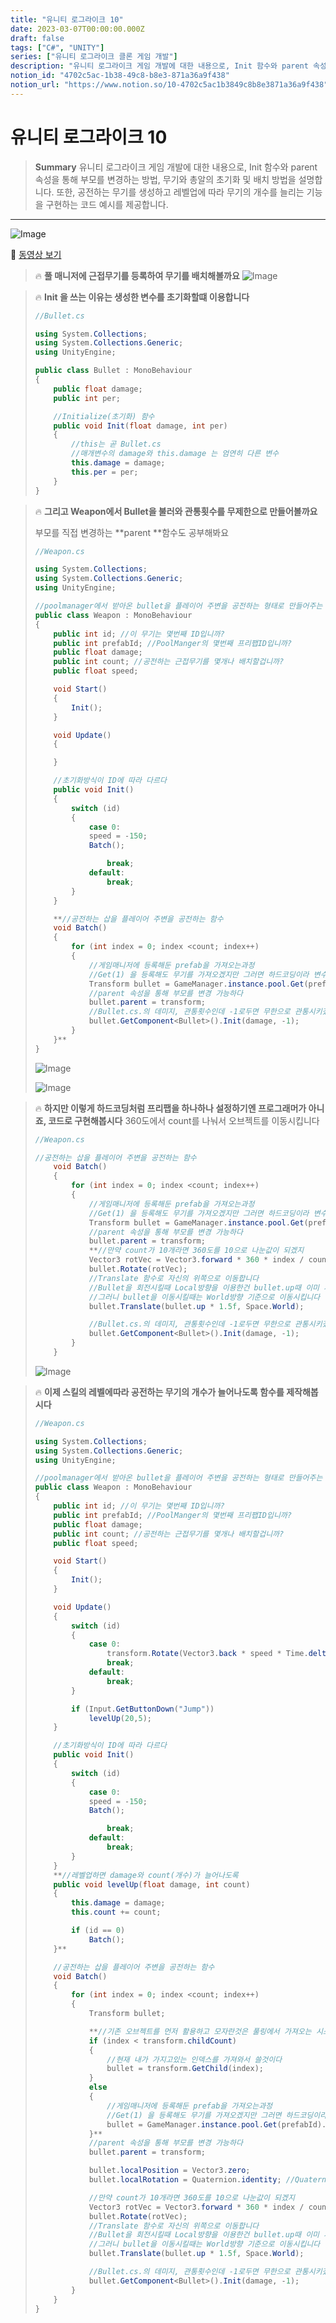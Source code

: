 ```yaml
---
title: "유니티 로그라이크 10"
date: 2023-03-07T00:00:00.000Z
draft: false
tags: ["C#", "UNITY"]
series: ["유니티 로그라이크 클론 게임 개발"]
description: "유니티 로그라이크 게임 개발에 대한 내용으로, Init 함수와 parent 속성을 통해 부모를 변경하는 방법, 무기와 총알의 초기화 및 배치 방법을 설명합니다. 또한, 공전하는 무기를 생성하고 레벨업에 따라 무기의 개수를 늘리는 기능을 구현하는 코드 예시를 제공합니다."
notion_id: "4702c5ac-1b38-49c8-b8e3-871a36a9f438"
notion_url: "https://www.notion.so/10-4702c5ac1b3849c8b8e3871a36a9f438"
---
```


# 유니티 로그라이크 10

> **Summary**
> 유니티 로그라이크 게임 개발에 대한 내용으로, Init 함수와 parent 속성을 통해 부모를 변경하는 방법, 무기와 총알의 초기화 및 배치 방법을 설명합니다. 또한, 공전하는 무기를 생성하고 레벨업에 따라 무기의 개수를 늘리는 기능을 구현하는 코드 예시를 제공합니다.

---

![Image](https://prod-files-secure.s3.us-west-2.amazonaws.com/09ccd4d5-876c-4bba-bbdf-cc77a0a11257/1f2fdfc4-74ca-4c8c-9f25-26e7785c3671/Untitled.png?X-Amz-Algorithm=AWS4-HMAC-SHA256&X-Amz-Content-Sha256=UNSIGNED-PAYLOAD&X-Amz-Credential=ASIAZI2LB466ZMXB7EVY%2F20250724%2Fus-west-2%2Fs3%2Faws4_request&X-Amz-Date=20250724T120110Z&X-Amz-Expires=3600&X-Amz-Security-Token=IQoJb3JpZ2luX2VjEAQaCXVzLXdlc3QtMiJHMEUCIQC7ZjzdlOTD7wH0JzzT9d3YDvb3s0EDqVS%2B1UzAZ0I7jQIgLdX3rvzuWTtqlbW0E310q%2FMjMnuahK6dl%2FfffpK3kykq%2FwMILRAAGgw2Mzc0MjMxODM4MDUiDNHl9YNTdLCN0LsL0SrcA%2F6i%2Fql%2BvufMuYVL5YGSQmqx4Z88CMpxB3%2BRL%2FSmngNdRuJBTt6%2FZK9HQoMJ2Xakdr6RU%2FCiifBu%2F72%2FOq22NU6F8ZtdSKPW9t05cnIa3I6t5bstct8d2SMidJx57vSPXRRgzs03QjE0VhFqVGWEm0HoSJ3WQZ3QLERrXxcERQVQGxYroVSe3Z%2FLaYlGaEkeLcVrEjgYJwAZggk9LWosP%2BQu35ZraLTDH%2FGsSB0hYsHqvP7sthyGXSz5HnU5NaVCxgrNSVQF1iLIGX7huNlv%2FpizJxkm6QcxWKRGmPHx9%2FwdIzMFYiMmqTsXKGJdDh6IgVygWu7bK6%2BtjHyNQgv9aFKayBklggBSm%2FYlguFAn8z%2FqS%2B1XolNvt74uZjMs%2Bob9sIGmZvhNvsVZ4TdFfdRjUPwyyXZk%2B0BjKaJhHLo1u8%2FiZPiWR7DtXROCCeftjvvupYeVhLKvSxIwwUxxZBAuRusuJ3RgHJI1nGtnILN4sy9msTLNdX%2Bx4mjeTVv%2BK4d3Bc8Z7TySm74r5qbnIB7MdlJgI62j89MJbMCXynovmiIjDj1jPSkHhTTQjVi%2FWvXGge0PEXpVpwQsrRlUfZrzlevXY5HwkP277Jb3qEfE%2Fhk0I4aC8HFjd6izB6fMN2%2FiMQGOqUBnSyh0cxzJwI%2BY31UQ67LVt2BViNuJ%2B2z0metsNwsDZQFVTeLXtCSVH4%2FUQBXZXHBXLIiYvfweI7F6fAT3DF2kz9lzKQ0qk4KObI7MAgubwlD3u3X%2Bhhq3%2BMydmqCR8obVCYTEGOwXmF1%2F1BPt7Cx%2FrVq%2FT%2BKQSZu7dHm9I%2BFdE9ummmSSYRf3PdgEnT0o3j079As%2ForaIwkOtEnfBoCjdZv4XCKL&X-Amz-Signature=241eba0d9152022d241fd8c263fd288178cfb3525e124e321ca10f801ff4060c&X-Amz-SignedHeaders=host&x-amz-checksum-mode=ENABLED&x-id=GetObject)

🎥 [동영상 보기](https://www.youtube.com/watch?v=HPJVVcRKwn0&list=PLO-mt5Iu5TeZF8xMHqtT_DhAPKmjF6i3x&index=10)

> 🔥 **풀 매니저에 근접무기를 등록하여 무기를 배치해볼까요**
> ![Image](https://prod-files-secure.s3.us-west-2.amazonaws.com/09ccd4d5-876c-4bba-bbdf-cc77a0a11257/818969d4-8dc2-49fd-b622-5def35f79628/Untitled.png?X-Amz-Algorithm=AWS4-HMAC-SHA256&X-Amz-Content-Sha256=UNSIGNED-PAYLOAD&X-Amz-Credential=ASIAZI2LB466544WZXF7%2F20250724%2Fus-west-2%2Fs3%2Faws4_request&X-Amz-Date=20250724T120110Z&X-Amz-Expires=3600&X-Amz-Security-Token=IQoJb3JpZ2luX2VjEAQaCXVzLXdlc3QtMiJHMEUCIHbbi6n%2BsmIi8XTEda6BSZQqMeMDrYsxXdN9yXixj2YRAiEA70JRSVnWKl120cLxXoVHHboLUkxQkjGIck5HanPvCAwq%2FwMILRAAGgw2Mzc0MjMxODM4MDUiDC7uzM3cHt2WfjCHYircA7MxAcWbQO%2FrUCyGap0x35k0C83YhrJwnvrDgQtGopQz2NelMBUgYHJ0Xv5pTFG6kC06MBE5J2UkemAXWzyg8FGDGlZIvmiZUhknf9f%2FGgJ9K3JPNH5uLdlocoaQk9QPGMG12iOr%2BEPIy2RgNUP0eeGrKx2PJcorGNJM0mVhx6PBTpc5HGdHLVyjMfVuNpgMujJYZBFsCIHYPWo8HC1pk6ICecz0lcPUGTmq%2FNQOuNWqQ3%2BUhc4dJZnH55%2FyonnnW5sGzJQ%2Ffc1d3O6Hx5cx7mMB4xiLSKkaNlBTRcbwZYHRypxUwLL%2F7TdIfp0rm47iE5gW2eouZHGv3HTPs1jC9FE8J7Iz%2FYHsATFDAFYtdDr%2F2vlMFdkmJlK%2BMBD0RLqUqXQ2KsKJEgkurzjLEBoew0Ih%2FYfRcv9yN7GSljTpThmWRgliOZF98EnWxG6Qoy7W%2B%2FbohO9Mts0qUQ7WZtLw%2FCcWjmeHoJj1hV3brzc0RYCG%2BmAXhvP1Fs1Idl5nU322aCPqMbYyrSX7TKICjiQUfV5TAqUmj15uOkX1KLxgiNALQ%2FwR853DKnQT5EWO3jjWwSS2piM4pj5GePTfAQMroAAgbI4GERfWGsBiX7cAnoWYlnGqKInx8q5MD6eCMNq%2FiMQGOqUBtRqWwI9MHFXnZQlEPWmdYvzn7mxPQOUM%2BpkcUZPhW7n1E7zLbzDmq1btVghN9G2Rgkbgw5PlyQgLX4EOk3Vy1A9zc%2BG0Y7PcLp0KC9DxIxSu8OdQ5saHr8WgSrGLX3V4%2Bq0OF9kz0BdNo%2B5vSODgB4VnKv8sCHPFjVU3fxeaJwfmNH0oP2v0ZhXJMxTBqygHsZ3F7TtpElKRwOqFlS6sg2YlRs1N&X-Amz-Signature=16776274fd94f3117daa4d025dca77dc102e75dd8b992fe659a9ca5d08c5f0f4&X-Amz-SignedHeaders=host&x-amz-checksum-mode=ENABLED&x-id=GetObject)
>
>

> 🔥 **Init 을 쓰는 이유는 생성한 변수를 초기화할떄 이용합니다**
> ```c#
> //Bullet.cs
>
> using System.Collections;
> using System.Collections.Generic;
> using UnityEngine;
>
> public class Bullet : MonoBehaviour
> {
>     public float damage;
>     public int per;
>
>     //Initialize(초기화) 함수
>     public void Init(float damage, int per)
>     {
>         //this는 곧 Bullet.cs
>         //매개변수의 damage와 this.damage 는 엄연히 다른 변수
>         this.damage = damage;
>         this.per = per;
>     }
> }
> ```
>
>

> 🔥 **그리고 Weapon에서 Bullet을 불러와 관통횟수를 무제한으로 만들어볼까요**
>
> 부모를 직접 변경하는 **parent **함수도 공부해봐요
>
> ```c#
> //Weapon.cs
>
> using System.Collections;
> using System.Collections.Generic;
> using UnityEngine;
>
> //poolmanager에서 받아온 bullet을 플레이어 주변을 공전하는 형태로 만들어주는 스크립트
> public class Weapon : MonoBehaviour
> {
>     public int id; //이 무기는 몇번째 ID입니까?
>     public int prefabId; //PoolManger의 몇번째 프리팹ID입니까?
>     public float damage;
>     public int count; //공전하는 근접무기를 몇개나 배치할겁니까?
>     public float speed;
>
>     void Start() 
>     {
>         Init();
>     }
>
>     void Update()
>     {
>
>     }
>
>     //초기화방식이 ID에 따라 다르다
>     public void Init()
>     {
>         switch (id)
>         {
>             case 0:
>             speed = -150;
>             Batch();
>
>                 break;
>             default:
>                 break;
>         }
>     }
>
>     **//공전하는 삽을 플레이어 주변을 공전하는 함수
>     void Batch()
>     {
>         for (int index = 0; index <count; index++)
>         {
>             //게임매니저에 등록해둔 prefab을 가져오는과정
>             //Get(1) 을 등록해도 무기를 가져오겠지만 그러면 하드코딩이라 변수를 따로 설정한거임
>             Transform bullet = GameManager.instance.pool.Get(prefabId).transform;
>             //parent 속성을 통해 부모를 변경 가능하다
>             bullet.parent = transform;
>             //Bullet.cs.의 데미지, 관통횟수인데 -1로두면 무한으로 관통시키겠다
>             bullet.GetComponent<Bullet>().Init(damage, -1);
>         }
>     }**
> }
> ```
>
> ![Image](https://prod-files-secure.s3.us-west-2.amazonaws.com/09ccd4d5-876c-4bba-bbdf-cc77a0a11257/42f6c78e-3ade-4406-8ec1-761eec58cace/Untitled.png?X-Amz-Algorithm=AWS4-HMAC-SHA256&X-Amz-Content-Sha256=UNSIGNED-PAYLOAD&X-Amz-Credential=ASIAZI2LB466TEL2HN52%2F20250724%2Fus-west-2%2Fs3%2Faws4_request&X-Amz-Date=20250724T120111Z&X-Amz-Expires=3600&X-Amz-Security-Token=IQoJb3JpZ2luX2VjEAQaCXVzLXdlc3QtMiJGMEQCIE6mQA5fW4X%2BxRa9aJ8eiIyGUOpgx1JR%2FH%2FrsOqA%2FKLqAiAwdAYYYT4X3fATeUyhXuM5kC9dQ%2FX04Y954Sx5qQMyjSr%2FAwgtEAAaDDYzNzQyMzE4MzgwNSIM2BhYWLac1%2BgMTLXjKtwDVxKOrp%2FWaFkhC28ht%2BRQMB2tcTjhtWiiX86HVwtZrcS2bEMs5rZmXNFpt%2F3BqH8tfnPbhbgWzHwwb%2BcMiE0xfQZTgF69elBJgtOD8hB9TN3Y21c6p2zma%2BAEPYtmiAx8rOJuXsqN3%2B9a1vm6JNCPPuwur9C6YnMz2L66lBRw0ld%2B28TjQSr%2BaCtcnzQu1NG0O18fXJii6LcvWe24n%2F5RsQDITiESmti4YjvSqxNX%2FeM%2FaUfyTnLMqEkE1a6Au3EvLQyEg70kfAqKd0te7SxyrApZOVtaHgKnah1IqolN9t3qb%2Bkl1It%2Bidu88JrOl8TKpGA8b2wU4%2Fwzo1mtPxFMpDhzR7QJb%2FSG7Ek8Cxm4voOOrKJ7q6q4E9jDWNiFDB6XsBSp7u%2BROnAvGa3ZDGMROwSjhpNqRqFz7J8ENXKMWU6xxDgOWkUytIkchTgoJ703W8mUtYJn3qI%2FD5Mh1Hr%2BbZSTmiUqRY2Sm7cel1nlJkVfSP0cMPSnzkigvhM72MtIVvM4YnEILWNPcXOQ1q4%2FyETbEXl02QJc4WoEgWvfT%2Bit8vLpd3BgS%2Bl%2Bder%2FKbFslMFJgTApYZCi%2BkreLmvc7iZhKnSopFiYqqNuInd518V%2FWx4n8T0QaDP7YkAwv7%2BIxAY6pgHh8%2Bv%2FLsTYs8udN%2FzfjeNU9InYicpsWMA5hnc7M3m%2FbRr8q%2FDd%2BnVF2BURM7cJ%2B%2BMIbRWYTnJK2KbO6EOTQLfZAoaUkKBE1Lu0WD3x5SaKQX9P6wyiEqSGHv9jF%2BxB3EZEu6OLZvjuKU%2BRrK4fwGUtPgRACUwKH6nBPG8AAEtj0U0D%2Bvp3G%2BtTFmyCx4mwhSL1xRfZz9qJ9Glq2WPBaBzx7jRrkbfy&X-Amz-Signature=06fb7e91360ed2baacb57e6382313cf6f98b34082236408f44fb5b7c28e60d6c&X-Amz-SignedHeaders=host&x-amz-checksum-mode=ENABLED&x-id=GetObject)
>
> ![Image](https://prod-files-secure.s3.us-west-2.amazonaws.com/09ccd4d5-876c-4bba-bbdf-cc77a0a11257/114dff55-d35e-4b90-85d9-92d9d3bb3ef5/Untitled.png?X-Amz-Algorithm=AWS4-HMAC-SHA256&X-Amz-Content-Sha256=UNSIGNED-PAYLOAD&X-Amz-Credential=ASIAZI2LB466TEL2HN52%2F20250724%2Fus-west-2%2Fs3%2Faws4_request&X-Amz-Date=20250724T120111Z&X-Amz-Expires=3600&X-Amz-Security-Token=IQoJb3JpZ2luX2VjEAQaCXVzLXdlc3QtMiJGMEQCIE6mQA5fW4X%2BxRa9aJ8eiIyGUOpgx1JR%2FH%2FrsOqA%2FKLqAiAwdAYYYT4X3fATeUyhXuM5kC9dQ%2FX04Y954Sx5qQMyjSr%2FAwgtEAAaDDYzNzQyMzE4MzgwNSIM2BhYWLac1%2BgMTLXjKtwDVxKOrp%2FWaFkhC28ht%2BRQMB2tcTjhtWiiX86HVwtZrcS2bEMs5rZmXNFpt%2F3BqH8tfnPbhbgWzHwwb%2BcMiE0xfQZTgF69elBJgtOD8hB9TN3Y21c6p2zma%2BAEPYtmiAx8rOJuXsqN3%2B9a1vm6JNCPPuwur9C6YnMz2L66lBRw0ld%2B28TjQSr%2BaCtcnzQu1NG0O18fXJii6LcvWe24n%2F5RsQDITiESmti4YjvSqxNX%2FeM%2FaUfyTnLMqEkE1a6Au3EvLQyEg70kfAqKd0te7SxyrApZOVtaHgKnah1IqolN9t3qb%2Bkl1It%2Bidu88JrOl8TKpGA8b2wU4%2Fwzo1mtPxFMpDhzR7QJb%2FSG7Ek8Cxm4voOOrKJ7q6q4E9jDWNiFDB6XsBSp7u%2BROnAvGa3ZDGMROwSjhpNqRqFz7J8ENXKMWU6xxDgOWkUytIkchTgoJ703W8mUtYJn3qI%2FD5Mh1Hr%2BbZSTmiUqRY2Sm7cel1nlJkVfSP0cMPSnzkigvhM72MtIVvM4YnEILWNPcXOQ1q4%2FyETbEXl02QJc4WoEgWvfT%2Bit8vLpd3BgS%2Bl%2Bder%2FKbFslMFJgTApYZCi%2BkreLmvc7iZhKnSopFiYqqNuInd518V%2FWx4n8T0QaDP7YkAwv7%2BIxAY6pgHh8%2Bv%2FLsTYs8udN%2FzfjeNU9InYicpsWMA5hnc7M3m%2FbRr8q%2FDd%2BnVF2BURM7cJ%2B%2BMIbRWYTnJK2KbO6EOTQLfZAoaUkKBE1Lu0WD3x5SaKQX9P6wyiEqSGHv9jF%2BxB3EZEu6OLZvjuKU%2BRrK4fwGUtPgRACUwKH6nBPG8AAEtj0U0D%2Bvp3G%2BtTFmyCx4mwhSL1xRfZz9qJ9Glq2WPBaBzx7jRrkbfy&X-Amz-Signature=e95fe1c513bea031f6be28874692e1face80b08d08f62ebb0db08595284ed81d&X-Amz-SignedHeaders=host&x-amz-checksum-mode=ENABLED&x-id=GetObject)
>
>

> 🔥 **하지만 이렇게 하드코딩처럼 프리팹을 하나하나 설정하기엔 프로그래머가 아니죠, 코드로 구현해봅시다**
> 360도에서 count를 나눠서 오브젝트를 이동시킵니다
>
> ```c#
> //Weapon.cs
>
> //공전하는 삽을 플레이어 주변을 공전하는 함수
>     void Batch()
>     {
>         for (int index = 0; index <count; index++)
>         {
>             //게임매니저에 등록해둔 prefab을 가져오는과정
>             //Get(1) 을 등록해도 무기를 가져오겠지만 그러면 하드코딩이라 변수를 따로 설정한거임
>             Transform bullet = GameManager.instance.pool.Get(prefabId).transform;
>             //parent 속성을 통해 부모를 변경 가능하다
>             bullet.parent = transform;
>             **//만약 count가 10개라면 360도를 10으로 나눈값이 되겠지
>             Vector3 rotVec = Vector3.forward * 360 * index / count;**
>             bullet.Rotate(rotVec);
>             //Translate 함수로 자신의 위쪽으로 이동합니다
>             //Bullet을 회전시킬때 Local방향을 이용한건 bullet.up때 이미 사용함
>             //그러니 bullet을 이동시킬때는 World방향 기준으로 이동시킵니다
>             bullet.Translate(bullet.up * 1.5f, Space.World);
>
>             //Bullet.cs.의 데미지, 관통횟수인데 -1로두면 무한으로 관통시키겠다
>             bullet.GetComponent<Bullet>().Init(damage, -1);
>         }
>     }
> ```
>
> ![Image](https://prod-files-secure.s3.us-west-2.amazonaws.com/09ccd4d5-876c-4bba-bbdf-cc77a0a11257/22222d79-963b-4d64-93eb-99f170d34c33/Untitled.png?X-Amz-Algorithm=AWS4-HMAC-SHA256&X-Amz-Content-Sha256=UNSIGNED-PAYLOAD&X-Amz-Credential=ASIAZI2LB466WB5YMINO%2F20250724%2Fus-west-2%2Fs3%2Faws4_request&X-Amz-Date=20250724T120111Z&X-Amz-Expires=3600&X-Amz-Security-Token=IQoJb3JpZ2luX2VjEAQaCXVzLXdlc3QtMiJHMEUCIQCU1AWfzN4SJZB3kDhRjT%2Bk1vAw4Cz5Cbfiy8bQghhQrQIgTDg5273j8TqTOqMM%2FwfF14EmFIiU2WeQdVBM%2BqlGs7Uq%2FwMILRAAGgw2Mzc0MjMxODM4MDUiDBCGVnNL6qLsMnl0KSrcA5jNrkHTqMV24So9Cpn91VGkj%2FOYIB%2BLNcufpOYsXMUYuPwJOnw0tQ%2FI8cBkxh0Q7KETz9EOLtvXiE1gwNohCih8ZdNm64U4sb5NH7LBwWwcN9Ys2CtJR%2BtXUDePkdeGVhgx5W59xIyYXvYsUHZ1N7K2kftCtUEamHg%2BkSekIdKIomy%2BV9rhsx34b0LmhRzXeH06queUf%2BEBvylmd%2B9i5Fd1Efew7aHLEmiuPedjaO5aK1FwDW%2FY5VEGu%2BWKHyjigdDnUC45KFV3l%2BdFJ1VTQGsVKsjo2VcbtB9cuQFavqBewLBSu5j9LYqFBIY%2BNbSQDQ5zJy69z1yifRVN5yBQvi034WSns4tN2pA89Z%2Bc6Mi1MPU0e94qNURjR%2B1N5X3t6mO%2Bi9ZM1qB0UqltwBzaIscIPq%2FDkRRBkHVAWzSs4Ker9b1O%2BVkQDiLCcnhmcsTP008Kh96lU0xM6a1K5kWVK6h7UBbeLxb1PCP%2F363cVcLPTCrf%2FhYcBlQ0WaCzIIW%2BEt3AWYyEj26iE3I5bPbg4nPgTAdrXwLIiNbzyXW9gwIDY3YU%2BB5aJmPGHIhZsP5HCkqigznvBDlxR3RKKgtG%2Bbj9mtoXitnlUvI41FlnXZrdq%2BlCBeFVNmKA4uJ8MNW%2FiMQGOqUBZq8nHJV7I6wPG%2BRV5FfXZ%2BSoSQrvY7vqbSwOIUaGlefem6ESPhlhYv2E98%2BQSZ9i6HAVgstg%2Fpfxqw5Q6XOXLhZHOTpxWCbOJgj4BJFLKLIKa6U0sLKQDjfTHND9Yy75KyvjL3hsUYfc0ZL6DAtpsKJ2TEhmNDvnGE5uhYaMtIgjEvgsfG2c9Hb%2Ft5Na3FHVyRnJOr%2F7SFgWe18k8n8BDpskWh6u&X-Amz-Signature=7c39bbc6f9e7c6bdb12093ecdcbb8578158269950aa92d50edec59711f628c20&X-Amz-SignedHeaders=host&x-amz-checksum-mode=ENABLED&x-id=GetObject)
>
>

> 🔥 **이제 스킬의 레벨에따라 공전하는 무기의 개수가 늘어나도록 함수를 제작해봅시다**
> ```c#
> //Weapon.cs
>
> using System.Collections;
> using System.Collections.Generic;
> using UnityEngine;
>
> //poolmanager에서 받아온 bullet을 플레이어 주변을 공전하는 형태로 만들어주는 스크립트
> public class Weapon : MonoBehaviour
> {
>     public int id; //이 무기는 몇번째 ID입니까?
>     public int prefabId; //PoolManger의 몇번째 프리팹ID입니까?
>     public float damage;
>     public int count; //공전하는 근접무기를 몇개나 배치할겁니까?
>     public float speed;
>
>     void Start() 
>     {
>         Init();
>     }
>
>     void Update()
>     {
>         switch (id)
>         {
>             case 0:
>                 transform.Rotate(Vector3.back * speed * Time.deltaTime);
>                 break;
>             default:
>                 break;
>         }
>
>         if (Input.GetButtonDown("Jump"))
>             levelUp(20,5);
>     }
>
>     //초기화방식이 ID에 따라 다르다
>     public void Init()
>     {
>         switch (id)
>         {
>             case 0:
>             speed = -150;
>             Batch();
>
>                 break;
>             default:
>                 break;
>         }
>     }
>     **//레벨업하면 damage와 count(개수)가 늘어나도록
>     public void levelUp(float damage, int count)
>     {
>         this.damage = damage;
>         this.count += count;
>
>         if (id == 0)
>             Batch();
>     }**
>
>     //공전하는 삽을 플레이어 주변을 공전하는 함수
>     void Batch()
>     {
>         for (int index = 0; index <count; index++)
>         {
>             Transform bullet;
>
>             **//기존 오브젝트를 먼저 활용하고 모자란것은 풀링에서 가져오는 시스템
>             if (index < transform.childCount)
>             {
>                 //현재 내가 가지고있는 인덱스를 가져와서 쓸것이다
>                 bullet = transform.GetChild(index);
>             }
>             else
>             {
>                 //게임매니저에 등록해둔 prefab을 가져오는과정
>                 //Get(1) 을 등록해도 무기를 가져오겠지만 그러면 하드코딩이라 변수를 따로 설정한거임
>                 bullet = GameManager.instance.pool.Get(prefabId).transform;
>             }**
>             //parent 속성을 통해 부모를 변경 가능하다
>             bullet.parent = transform;
>
>             bullet.localPosition = Vector3.zero;
>             bullet.localRotation = Quaternion.identity; //Quaternion의 zero값은 identity
>
>             //만약 count가 10개라면 360도를 10으로 나눈값이 되겠지
>             Vector3 rotVec = Vector3.forward * 360 * index / count;
>             bullet.Rotate(rotVec);
>             //Translate 함수로 자신의 위쪽으로 이동합니다
>             //Bullet을 회전시킬때 Local방향을 이용한건 bullet.up때 이미 사용함
>             //그러니 bullet을 이동시킬때는 World방향 기준으로 이동시킵니다
>             bullet.Translate(bullet.up * 1.5f, Space.World);
>
>             //Bullet.cs.의 데미지, 관통횟수인데 -1로두면 무한으로 관통시키겠다
>             bullet.GetComponent<Bullet>().Init(damage, -1);
>         }
>     }
> }
> ```
>
>

